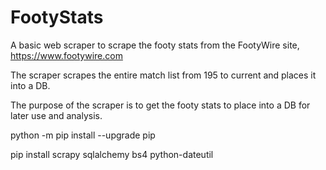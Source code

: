 # FootyStats
A basic web scraper to scrape the footy stats from the FootyWire site, https://www.footywire.com

The scraper scrapes the entire match list from 195 to current and places it into a DB.

The purpose of the scraper is to get the footy stats to place into a DB for later use and analysis.

python -m pip install --upgrade pip

pip install scrapy sqlalchemy bs4 python-dateutil
